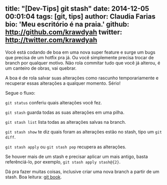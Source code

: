 title: "[Dev-Tips] git stash"
date: 2014-12-05 00:01:04
tags: [git, tips]
author: Claudia Farias
bio: 'Meu escritório é na praia.'
github: http://github.com/krawdyah
twitter: http://twitter.com/krawdyah
---

Você está codando de boa em uma nova super feature e surge um bugs que precisa de um hotfix pra já. Ou você simplemente precisa trocar de branch por qualquer motivo. Não rola commitar tudo que você já alterou, é um canteiro de obras, vai quebrar.

A boa é de rola salvar suas alterações como rascunho temporariamente e recuperar essas alterações a qualquer momento. Sério!

Segue o fluxo:

`git status` conferiu quais alterações você fez.

`git stash` guarda todas as suas alterações em uma pilha.

`git stash list` lista todas as alterações salvas na branch.

`git stash show` te diz quais foram as alterações estão no stash, tipo um `git diff`.

`git stash apply` ou `git stash pop` recupera as alterações.

Se houver mais de um stash e precisar aplicar um mais antigo, basta referênciá-lo, por exemplo, `git stash apply stash@{2}`.


Dá pra fazer muitas coisas, inclusive criar uma nova branch a partir de um stash. Boa leitura: [git book](http://git-scm.com/book/pt-br/v1/Ferramentas-do-Git-Fazendo-Stash).
